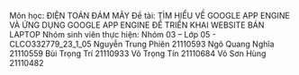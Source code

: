Môn học: ĐIỆN TOÁN ĐÁM MÂY
Đề tài: TÌM HIỂU VỀ GOOGLE APP ENGINE VÀ ỨNG DỤNG GOOGLE APP ENGINE ĐỂ TRIỂN KHAI WEBSITE BÁN LAPTOP
Nhóm sinh viên thực hiện: Nhóm 03 – Lớp 05 - CLCO332779_23_1_05
          Nguyễn Trung Phiên 21110593 
          Ngô Quang Nghĩa    21110559
          Bùi Trọng Trí      21110933
          Võ Trọng Tín       21110684
          Võ Sơn Hùng        21110482

